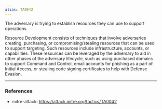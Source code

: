 ```yaml
---
alias: TA0042
---
```

The adversary is trying to establish resources they can use to support operations.

Resource Development consists of techniques that involve adversaries creating, purchasing, or compromising/stealing resources that can be used to support targeting. Such resources include infrastructure, accounts, or capabilities. These resources can be leveraged by the adversary to aid in other phases of the adversary lifecycle, such as using purchased domains to support Command and Control, email accounts for phishing as a part of Initial Access, or stealing code signing certificates to help with Defense Evasion.

---
### References
- mitre-attack: https://attack.mitre.org/tactics/TA0042
